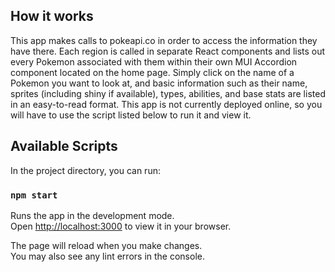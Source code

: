 ## How it works

This app makes calls to pokeapi.co in order to access the information they have there. Each region is called in separate React components and lists out every Pokemon associated with them within their own MUI Accordion component located on the home page.
Simply click on the name of a Pokemon you want to look at, and basic information such as their name, sprites (including shiny if available), types, abilities, and base stats are listed in an easy-to-read format.
This app is not currently deployed online, so you will have to use the script listed below to run it and view it.

## Available Scripts

In the project directory, you can run:

### `npm start`

Runs the app in the development mode.\
Open [http://localhost:3000](http://localhost:3000) to view it in your browser.

The page will reload when you make changes.\
You may also see any lint errors in the console.
